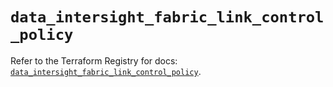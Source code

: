# `data_intersight_fabric_link_control_policy`

Refer to the Terraform Registry for docs: [`data_intersight_fabric_link_control_policy`](https://registry.terraform.io/providers/ciscodevnet/intersight/1.0.71/docs/data-sources/fabric_link_control_policy).
